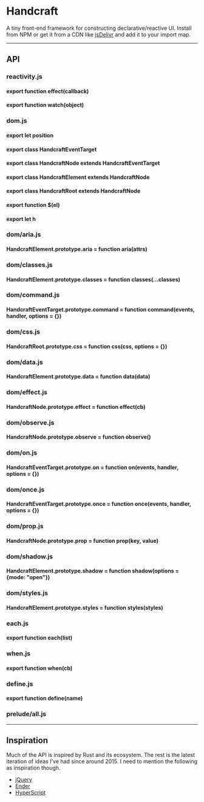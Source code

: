 # Handcraft

A tiny front-end framework for constructing declarative/reactive UI. Install from NPM or get it from a CDN like [jsDelivr](https://cdn.jsdelivr.net/gh/erickmerchant/handcraft@latest/prelude/all.js) and add it to your import map.

---

## API

### reactivity.js

#### export function effect(callback)

#### export function watch(object)

### dom.js

#### export let position

#### export class HandcraftEventTarget

#### export class HandcraftNode extends HandcraftEventTarget

#### export class HandcraftElement extends HandcraftNode

#### export class HandcraftRoot extends HandcraftNode

#### export function $(el)

#### export let h

### dom/aria.js

#### HandcraftElement.prototype.aria = function aria(attrs)

### dom/classes.js

#### HandcraftElement.prototype.classes = function classes(...classes)

### dom/command.js

#### HandcraftEventTarget.prototype.command = function command(events, handler, options = {})

### dom/css.js

#### HandcraftRoot.prototype.css = function css(css, options = {})

### dom/data.js

#### HandcraftElement.prototype.data = function data(data)

### dom/effect.js

#### HandcraftNode.prototype.effect = function effect(cb)

### dom/observe.js

#### HandcraftNode.prototype.observe = function observe()

### dom/on.js

#### HandcraftEventTarget.prototype.on = function on(events, handler, options = {})

### dom/once.js

#### HandcraftEventTarget.prototype.once = function once(events, handler, options = {})

### dom/prop.js

#### HandcraftNode.prototype.prop = function prop(key, value)

### dom/shadow.js

#### HandcraftElement.prototype.shadow = function shadow(options = {mode: "open"})

### dom/styles.js

#### HandcraftElement.prototype.styles = function styles(styles)

### each.js

#### export function each(list)

### when.js

#### export function when(cb)

### define.js

#### export function define(name)

### prelude/all.js

---

## Inspiration

Much of the API is inspired by Rust and its ecosystem. The rest is the latest iteration of ideas I've had since around 2015. I need to mention the following as inspiration though.

- [jQuery](https://github.com/jquery/jquery)
- [Ender](https://github.com/ender-js/Ender)
- [HyperScript](https://github.com/hyperhype/hyperscript)
